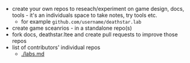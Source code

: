 
- create your own repos to reseach/experiment on game design, docs, tools - it's an individuals space to take notes, try tools etc.
    - for example `github.com/username/deathstar.lab`
- create game sceanrios - in a standalone repo(s) 
- fork docs, deathstar.ltee and create pull requests to improve those repos
- list of contributors' individual repos
    - [./labs.md](./labs.md)


